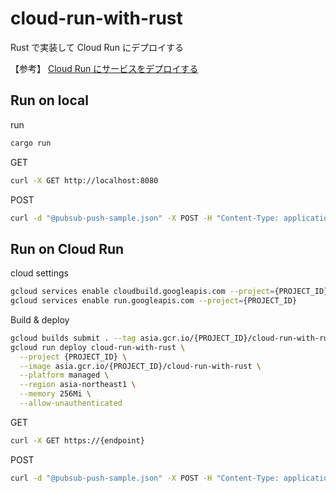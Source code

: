 # cloud-run-with-rust

Rust で実装して Cloud Run にデプロイする

【参考】
[Cloud Run にサービスをデプロイする](https://cloud.google.com/run/docs/quickstarts/build-and-deploy/deploy-service-other-languages?hl=ja)

## Run on local

run

```bash
cargo run
```

GET

```bash
curl -X GET http://localhost:8080
```

POST

```bash
curl -d "@pubsub-push-sample.json" -X POST -H "Content-Type: application/json" http://localhost:8080
```

## Run on Cloud Run

cloud settings

```bash
gcloud services enable cloudbuild.googleapis.com --project={PROJECT_ID} 
gcloud services enable run.googleapis.com --project={PROJECT_ID} 
```

Build & deploy

```bash
gcloud builds submit . --tag asia.gcr.io/{PROJECT_ID}/cloud-run-with-rust --project {PROJECT_ID} 
gcloud run deploy cloud-run-with-rust \
  --project {PROJECT_ID} \
  --image asia.gcr.io/{PROJECT_ID}/cloud-run-with-rust \
  --platform managed \
  --region asia-northeast1 \
  --memory 256Mi \
  --allow-unauthenticated
```

GET

```bash
curl -X GET https://{endpoint}
```

POST

```bash
curl -d "@pubsub-push-sample.json" -X POST -H "Content-Type: application/json" https://{endpoint}
```
